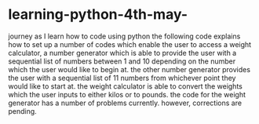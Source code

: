# learning-python-4th-may-
journey as I learn how to code using python
the following code explains how to set up a number of codes which enable the user to access a weight calculator, a number generator which is able to provide the user with a sequential list of numbers between 1 and 10 depending on the number which the user would like to begin at.
the other number generator provides the user with a sequential list of 11 numbers from whichever point they would like to start at.
the weight calculator is able to convert the weights which the user inputs to either kilos or to pounds. the code for the weight generator has a number of problems currently. however, corrections are pending.

